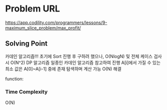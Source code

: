 # Problem URL
https://app.codility.com/programmers/lessons/9-maximum_slice_problem/max_profit/

## Solving Point 

카데인 알고리즘!!!
초기에 Sort 진행 후 구하려 했으나, O(NlogN) 및 전체 케이스 검사 시 O(N^2)
DP 알고리즘 일종인 카데인 알고리즘 참고하여 진행
A[i]에서 가질 수 있는 최소 값은 A[0]~A[i-1] 중에 존재 탐색하며 계산 가능
O(N) 해결

function:
     

### Time Complexity

O(N) 